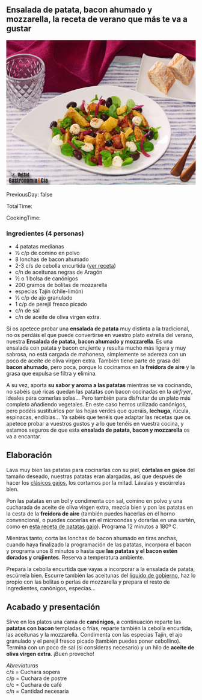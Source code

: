 [title]: #()

## Ensalada de patata, bacon ahumado y mozzarella, la receta de verano que más te va a gustar 

[img]: #()

![](../docs/imgs/0058-ensalada-patata-y-bacon..jpg)

[#url]:#()

[](https://gastronomiaycia.republica.com/2021/07/12/ensalada-de-patata-bacon-ahumado-y-mozzarella-la-receta-de-verano-que-mas-te-va-a-gustar/)

[recipe-time]: #()

PreviousDay: false

TotalTime: 

CookingTime: 

[ingredients-content]: #()

### Ingredientes (4 personas)
*   4 patatas medianas
*   ½ c/p de comino en polvo
*   8 lonchas de bacon ahumado
*   2-3 c/s de cebolla encurtida ([ver receta](https://gastronomiaycia.republica.com/2018/08/19/como-hacer-cebolla-encurtida-para-ensaladas-y-sandwiches/))
*   c/n de aceitunas negras de Aragón
*   ½ o 1 bolsa de canónigos
*   200 gramos de bolitas de mozzarella
*   especias Tajín (chile-limón)
*   ½ c/p de ajo granulado
*   1 c/p de perejil fresco picado
*   c/n de sal
*   c/n de aceite de oliva virgen extra.

[content]: #()


Si os apetece probar una **ensalada de patata** muy distinta a la tradicional, no os perdáis el que puede convertirse en vuestro plato estrella del verano, nuestra **Ensalada de patata, bacon ahumado y mozzarella**. Es una ensalada con patata y bacon crujiente y resulta mucho más ligera y muy sabrosa, no está cargada de mahonesa, simplemente se adereza con un poco de aceite de oliva virgen extra. También tiene parte de grasa del **bacon ahumado**, pero poca, porque lo cocinamos en la **freidora de aire** y la grasa que expulsa se filtra y elimina.

A su vez, aporta **su sabor y aroma a las patatas** mientras se va cocinando, no sabéis qué ricas quedan las patatas con bacon cocinadas en la _airfryer_, ideales para comerlas solas… Pero también para disfrutar de un plato más completo añadiendo vegetales. En este caso hemos utilizado canónigos, pero podéis sustituirlos por las hojas verdes que queráis, **lechuga**, rúcula, espinacas, endibias… Ya sabéis que tenéis que adaptar las recetas que os apetece probar a vuestros gustos y a lo que tenéis en vuestra cocina, y estamos seguros de que esta **ensalada de patata, bacon y mozzarella** os va a encantar.

## Elaboración

Lava muy bien las patatas para cocinarlas con su piel, **córtalas en gajos** del tamaño deseado, nuestras patatas eran alargadas, así que después de hacer los [clásicos gajos](https://gastronomiaycia.republica.com/2011/08/26/como-cortar-las-patatas-en-gajos/), los cortamos por la mitad. Lávalas y escúrrelas bien.

Pon las patatas en un bol y condimenta con sal, comino en polvo y una cucharada de aceite de oliva virgen extra, mezcla bien y pon las patatas en la cesta de la **freidora de aire** (también puedes hacerlas en el horno convencional, o puedes cocerlas en el microondas y dorarlas en una sartén, como en [esta receta de patatas gajo](https://gastronomiaycia.republica.com/2017/07/07/como-hacer-patatas-gajo-saludables-en-diez-minutos/)). Programa 12 minutos a 180º C.


Mientras tanto, corta las lonchas de bacon ahumado en tiras anchas, cuando haya finalizado la programación de las patatas, incorpora el bacon y programa unos 8 minutos o hasta que **las patatas y el bacon estén dorados y crujientes**. Reserva a temperatura ambiente.

Prepara la cebolla encurtida que vayas a incorporar a la ensalada de patata, escúrrela bien. Escurre también las aceitunas del [líquido de gobierno](https://gastronomiaycia.republica.com/2009/09/30/liquido-de-gobierno/), haz lo propio con las bolitas o perlas de mozzarella y prepara el resto de ingredientes, canónigos, especias…

## Acabado y presentación

Sirve en los platos una cama de **canónigos**, a continuación reparte las **patatas con bacon** templadas o frías, reparte también la cebolla encurtida, las aceitunas y la mozzarella. Condimenta con las especias Tajín, el ajo granulado y el perejil fresco picado (también puedes poner cebollino). Termina con un poco de sal (si consideras necesario) y un hilo de **aceite de oliva virgen extra**. ¡Buen provecho!


_Abreviaturas_  
c/s = Cuchara sopera  
c/p = Cuchara de postre  
c/c = Cuchara de café  
c/n = Cantidad necesaria

